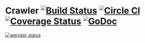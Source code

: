 # Crawler [![Build Status](https://drone.io/github.com/fanyang01/crawler/status.png)](https://drone.io/github.com/fanyang01/crawler/latest) [![Circle CI](https://circleci.com/gh/fanyang01/crawler.svg?style=svg)](https://circleci.com/gh/fanyang01/crawler) [![Coverage Status](https://coveralls.io/repos/fanyang01/crawler/badge.svg?branch=master&service=github)](https://coveralls.io/github/fanyang01/crawler?branch=dev) [![GoDoc](https://godoc.org/github.com/fanyang01/crawler?status.svg)](https://godoc.org/github.com/fanyang01/crawler)
[![wercker status](https://app.wercker.com/status/89b2f8d0d53a17de1b39b5195315f23e/m "wercker status")](https://app.wercker.com/project/bykey/89b2f8d0d53a17de1b39b5195315f23e)
